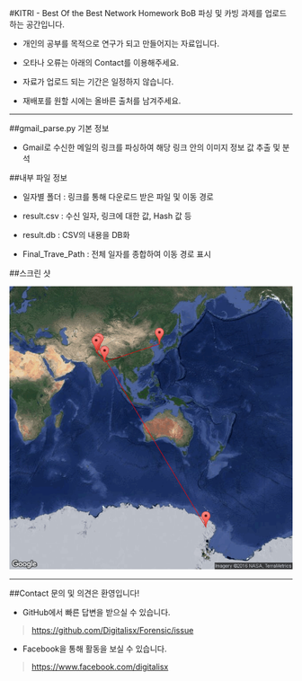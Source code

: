 ﻿#KITRI - Best Of the Best Network Homework
BoB 파싱 및 카빙 과제를 업로드 하는 공간입니다.
* 개인의 공부를 목적으로 연구가 되고 만들어지는 자료입니다.

* 오타나 오류는 아래의 Contact를 이용해주세요.

* 자료가 업로드 되는 기간은 일정하지 않습니다.

* 재배포를 원할 시에는 올바른 출처를 남겨주세요.

<hr></hr>

##gmail_parse.py 기본 정보
* Gmail로 수신한 메일의 링크를 파싱하여 해당 링크 안의 이미지 정보 값 추출 및 분석

##내부 파일 정보
* 일자별 폴더 : 링크를 통해 다운로드 받은 파일 및 이동 경로

* result.csv : 수신 일자, 링크에 대한 값, Hash 값 등

* result.db : CSV의 내용을 DB화

* Final_Trave_Path : 전체 일자를 종합하여 이동 경로 표시

##스크린 샷

![스크린샷 1](https://github.com/Digitalisx/Forensic/blob/master/BoB_Parsing/result/final_travel_path.jpg)

<hr></hr>

##Contact
문의 및 의견은 환영입니다!
* GitHub에서 빠른 답변을 받으실 수 있습니다.

><https://github.com/Digitalisx/Forensic/issue>

* Facebook을 통해 활동을 보실 수 있습니다.

><https://www.facebook.com/digitalisx>
